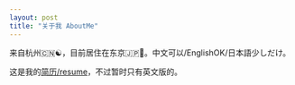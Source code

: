 ```yaml
---
layout: post
title: "关于我 AboutMe"
---
```


来自杭州🇨🇳☯️，目前居住在东京🇯🇵🗼。中文可以/EnglishOK/日本語少しだけ。

这是我的[简历/resume](resume.pdf)，不过暂时只有英文版的。
